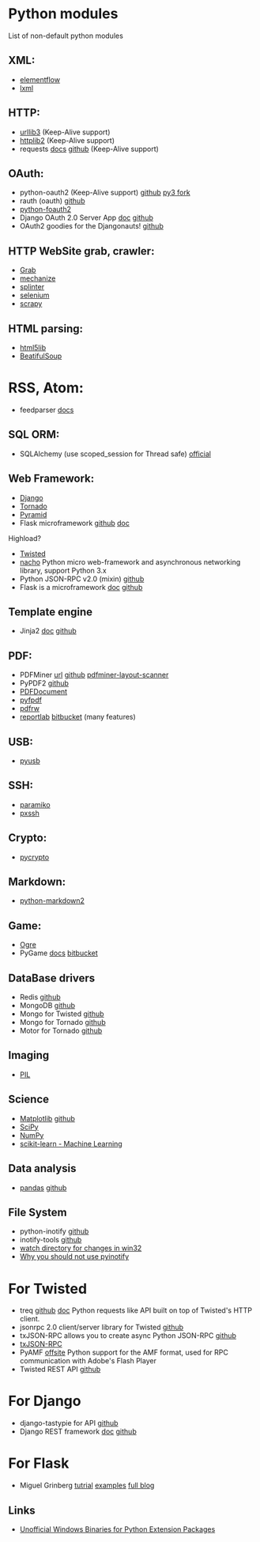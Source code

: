 # Python modules

List of non-default python modules

## XML:
*    [elementflow](https://github.com/isagalaev/elementflow)
*    [lxml](http://lxml.de/)

## HTTP:
*    [urllib3](https://github.com/shazow/urllib3) (Keep-Alive support)
*    [httplib2](http://code.google.com/p/httplib2/) (Keep-Alive support)
*    requests [docs](http://docs.python-requests.org/en/latest/) [github](https://github.com/kennethreitz/requests) (Keep-Alive support)

## OAuth:
*   python-oauth2 (Keep-Alive support) [github](https://github.com/simplegeo/python-oauth2) [py3 fork](https://github.com/tseaver/python-oauth2)
*   rauth (oauth) [github](https://github.com/litl/rauth)
*   [python-foauth2](https://github.com/jackdied/python-foauth2)
*   Django OAuth 2.0 Server App [doc](http://hiidef.github.io/oauth2app/) [github](https://github.com/hiidef/oauth2app)
*   OAuth2 goodies for the Djangonauts! [github](https://github.com/evonove/django-oauth-toolkit)  

## HTTP WebSite grab, crawler:
*   [Grab](https://github.com/lorien/grab)
*   [mechanize](http://wwwsearch.sourceforge.net/mechanize/)
*   [splinter](http://splinter.cobrateam.info/)
*   [selenium](https://pypi.python.org/pypi/selenium)
*   [scrapy](http://scrapy.org/)

## HTML parsing:
*   [html5lib](http://code.google.com/p/html5lib/‎)
*   [BeatifulSoup](http://www.crummy.com/software/BeautifulSoup/)

# RSS, Atom:
*   feedparser [docs](http://packages.python.org/feedparser)

## SQL ORM:
*   SQLAlchemy (use scoped_session for Thread safe) [official](http://www.sqlalchemy.org/)

## Web Framework:
*   [Django](https://www.djangoproject.com/)
*   [Tornado](http://www.tornadoweb.org/)
*   [Pyramid](http://www.pylonsproject.org/projects/pyramid/about)
*   Flask microframework [github](http://github.com/mitsuhiko/flask) [doc](http://flask.pocoo.org/)

Highload?  
*    [Twisted](http://twistedmatrix.com/trac/)
*    [nacho](https://github.com/avelino/nacho) Python micro web-framework and asynchronous networking library, support Python 3.x
*    Python JSON-RPC v2.0 (mixin) [github](https://github.com/dmora/python-mixin-json-rpc2)  
*    Flask is a microframework [doc](http://flask.pocoo.org/) [github](http://github.com/mitsuhiko/flask)

## Template engine
*    Jinja2 [doc](http://jinja.pocoo.org/) [github](https://github.com/mitsuhiko/jinja2)  

## PDF:
*   PDFMiner [url](http://www.unixuser.org/~euske/python/pdfminer/index.html) [github](https://github.com/euske/pdfminer/)   [pdfminer-layout-scanner](https://github.com/dpapathanasiou/pdfminer-layout-scanner)
*   PyPDF2 [github](https://github.com/knowah/PyPDF2/)
*   [PDFDocument](https://github.com/matthiask/pdfdocument)
*   [pyfpdf](http://code.google.com/p/pyfpdf/)
*   [pdfrw](http://code.google.com/p/pdfrw/)
*   [reportlab](http://www.reportlab.com/software/opensource/) [bitbucket](https://bitbucket.org/rptlab/reportlab) (many features)

## USB:
*   [pyusb](https://github.com/walac/pyusb)

## SSH:
*   [paramiko](https://github.com/paramiko/paramiko)
*   [pxssh](http://pexpect.sourceforge.net/pxssh.html)

## Crypto:
*   [pycrypto](https://github.com/dlitz/pycrypto)

## Markdown:
*   [python-markdown2](https://github.com/trentm/python-markdown2)

## Game:
*   [Ogre](http://www.python-ogre.org/)
*   PyGame [docs](http://www.pygame.org/docs/) [bitbucket](https://bitbucket.org/pygame/pygame/downloads)

## DataBase drivers
*   Redis [github](http://github.com/andymccurdy/redis-py/)
*   MongoDB [github](https://github.com/mongodb/mongo-python-driver/)
*   Mongo for Twisted [github](https://github.com/fiorix/mongo-async-python-driver)
*   Mongo for Tornado [github](https://github.com/bitly/asyncmongo)
*   Motor for Tornado [github](https://github.com/mongodb/motor)

## Imaging
*  [PIL](http://www.pythonware.com/products/pil/)

## Science
*  [Matplotlib](http://matplotlib.org/) [github](https://github.com/matplotlib/matplotlib)
*  [SciPy](http://www.scipy.org/)
*  [NumPy](http://www.numpy.org/)
*  [scikit-learn - Machine Learning](http://scikit-learn.org/stable/)  

## Data analysis
*  [pandas](http://pandas.pydata.org/) [github](http://github.com/pydata/pandas)

## File System
*  python-inotify [github](https://github.com/maliubiao/python-inotify)
*  inotify-tools [github](https://github.com/rvoicilas/inotify-tools)
*  [watch directory for changes in win32](http://timgolden.me.uk/python/win32_how_do_i/watch_directory_for_changes.html)
*  [Why you should not use pyinotify](http://www.serpentine.com/blog/2008/01/04/why-you-should-not-use-pyinotify/)

# For Twisted
*  treq [github](https://github.com/dreid/treq) [doc](http://treq.readthedocs.org/en/latest/) Python requests like API built on top of Twisted's HTTP client.  
*  jsonrpc 2.0 client/server library for Twisted [github](https://github.com/flowroute/txjason)  
*  txJSON-RPC allows you to create async Python JSON-RPC [github](https://github.com/oubiwann/txjsonrpc)  
*  [txJSON-RPC](https://pypi.python.org/pypi/txJSON-RPC)
*  PyAMF [offsite](http://www.pyamf.org/index.html) Python support for the  AMF format, used for RPC communication with Adobe's Flash Player  
*  Twisted REST API [github](https://github.com/iancmcc/txrestapi)

# For Django
*  django-tastypie for API [github](https://github.com/toastdriven/django-tastypie)  
*  Django REST framework [doc](http://www.django-rest-framework.org/) [github](https://github.com/tomchristie/django-rest-framework/tree/master)  

# For Flask
*  Miguel Grinberg [tutrial](http://blog.miguelgrinberg.com/post/the-flask-mega-tutorial-part-i-hello-world) [examples](https://github.com/miguelgrinberg/flasky/tree/master/app) [full blog](http://blog.miguelgrinberg.com/)  

## Links
*  [Unofficial Windows Binaries for Python Extension Packages](http://www.lfd.uci.edu/~gohlke/pythonlibs/)  
